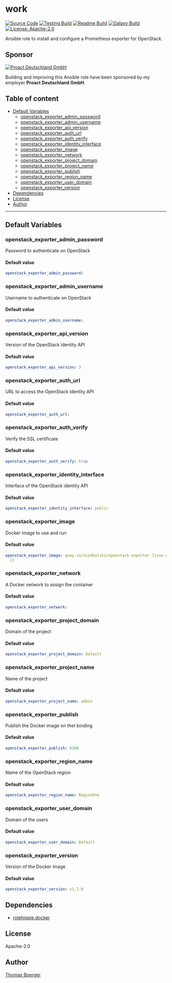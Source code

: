 # work

[![Source Code](https://img.shields.io/badge/github-source%20code-blue?logo=github&logoColor=white)](https://github.com/rolehippie/openstack-exporter) [![Testing Build](https://github.com/rolehippie/openstack-exporter/workflows/testing/badge.svg)](https://github.com/rolehippie/openstack-exporter/actions?query=workflow%3Atesting) [![Readme Build](https://github.com/rolehippie/openstack-exporter/workflows/readme/badge.svg)](https://github.com/rolehippie/openstack-exporter/actions?query=workflow%3Areadme) [![Galaxy Build](https://github.com/rolehippie/openstack-exporter/workflows/galaxy/badge.svg)](https://github.com/rolehippie/openstack-exporter/actions?query=workflow%3Agalaxy) [![License: Apache-2.0](https://img.shields.io/github/license/rolehippie/openstack-exporter)](https://github.com/rolehippie/openstack-exporter/blob/master/LICENSE) 

Ansible role to install and configure a Prometheus exporter for OpenStack. 

## Sponsor 

[![Proact Deutschland GmbH](https://proact.eu/wp-content/uploads/2020/03/proact-logo.png)](https://proact.eu) 

Building and improving this Ansible role have been sponsored by my employer **Proact Deutschland GmbH**.

## Table of content

* [Default Variables](#default-variables)
  * [openstack_exporter_admin_password](#openstack_exporter_admin_password)
  * [openstack_exporter_admin_username](#openstack_exporter_admin_username)
  * [openstack_exporter_api_version](#openstack_exporter_api_version)
  * [openstack_exporter_auth_url](#openstack_exporter_auth_url)
  * [openstack_exporter_auth_verify](#openstack_exporter_auth_verify)
  * [openstack_exporter_identity_interface](#openstack_exporter_identity_interface)
  * [openstack_exporter_image](#openstack_exporter_image)
  * [openstack_exporter_network](#openstack_exporter_network)
  * [openstack_exporter_project_domain](#openstack_exporter_project_domain)
  * [openstack_exporter_project_name](#openstack_exporter_project_name)
  * [openstack_exporter_publish](#openstack_exporter_publish)
  * [openstack_exporter_region_name](#openstack_exporter_region_name)
  * [openstack_exporter_user_domain](#openstack_exporter_user_domain)
  * [openstack_exporter_version](#openstack_exporter_version)
* [Dependencies](#dependencies)
* [License](#license)
* [Author](#author)

---

## Default Variables

### openstack_exporter_admin_password

Password to authenticate on OpenStack

#### Default value

```YAML
openstack_exporter_admin_password:
```

### openstack_exporter_admin_username

Username to authenticate on OpenStack

#### Default value

```YAML
openstack_exporter_admin_username:
```

### openstack_exporter_api_version

Version of the OpenStack identity API

#### Default value

```YAML
openstack_exporter_api_version: 3
```

### openstack_exporter_auth_url

URL to access the OpenStack identity API

#### Default value

```YAML
openstack_exporter_auth_url:
```

### openstack_exporter_auth_verify

Verify the SSL certificate

#### Default value

```YAML
openstack_exporter_auth_verify: true
```

### openstack_exporter_identity_interface

Interface of the OpenStack identity API

#### Default value

```YAML
openstack_exporter_identity_interface: public
```

### openstack_exporter_image

Docker image to use and run

#### Default value

```YAML
openstack_exporter_image: quay.io/niedbalski/openstack-exporter-linux-amd64:{{ openstack_exporter_version
  }}
```

### openstack_exporter_network

A Docker network to assign the container

#### Default value

```YAML
openstack_exporter_network:
```

### openstack_exporter_project_domain

Domain of the project

#### Default value

```YAML
openstack_exporter_project_domain: Default
```

### openstack_exporter_project_name

Name of the project

#### Default value

```YAML
openstack_exporter_project_name: admin
```

### openstack_exporter_publish

Publish the Docker image on thet binding

#### Default value

```YAML
openstack_exporter_publish: 9180
```

### openstack_exporter_region_name

Name of the OpenStack region

#### Default value

```YAML
openstack_exporter_region_name: RegionOne
```

### openstack_exporter_user_domain

Domain of the users

#### Default value

```YAML
openstack_exporter_user_domain: Default
```

### openstack_exporter_version

Version of the Docker image

#### Default value

```YAML
openstack_exporter_version: v1.2.0
```

## Dependencies

* [rolehippie.docker](https://github.com/rolehippie/docker)

## License

Apache-2.0

## Author

[Thomas Boerger](https://github.com/tboerger)
